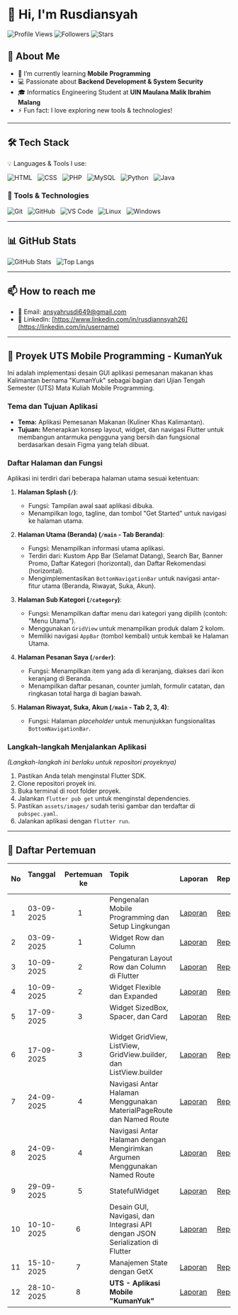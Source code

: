 # 👋 Hi, I'm Rusdiansyah  

![Profile Views](https://komarev.com/ghpvc/?username=Seeyuu26&color=blueviolet)
![Followers](https://img.shields.io/github/followers/Seeyuu26?style=social)
![Stars](https://img.shields.io/github/stars/Seeyuu26?style=social)

## 🚀 About Me  
- 🌱 I’m currently learning **Mobile Programming**  
- 💻 Passionate about **Backend Development & System Security**  
- 🎓 Informatics Engineering Student at **UIN Maulana Malik Ibrahim Malang**  
- ⚡ Fun fact: I love exploring new tools & technologies!  

---

## 🛠️ Tech Stack  
💡 Languages & Tools I use:  

![HTML](https://img.shields.io/badge/-HTML5-E34F26?style=flat&logo=html&logoColor=white)  
![CSS](https://img.shields.io/badge/-CSS3-1572B6?style=flat&logo=css&logoColor=white)  
![PHP](https://img.shields.io/badge/-PHP-777BB4?style=flat&logo=php&logoColor=white)  
![MySQL](https://img.shields.io/badge/-MySQL-4479A1?style=flat&logo=mysql&logoColor=white)  
![Python](https://img.shields.io/badge/-Python-3776AB?style=flat&logo=python&logoColor=white)  
![Java](https://img.shields.io/badge/-Java-007396?style=flat&logo=java&logoColor=white)  

### 🔧 Tools & Technologies  
![Git](https://img.shields.io/badge/-Git-F05032?style=flat&logo=git&logoColor=white)  
![GitHub](https://img.shields.io/badge/-GitHub-181717?style=flat&logo=github&logoColor=white)  
![VS Code](https://img.shields.io/badge/-VS%20Code-007ACC?style=flat&logo=visual-studio-code&logoColor=white)  
![Linux](https://img.shields.io/badge/-Linux-FCC624?style=flat&logo=linux&logoColor=black)  
![Windows](https://img.shields.io/badge/-Windows-0078D6?style=flat&logo=windows&logoColor=white)  
 

---

## 📊 GitHub Stats  
![GitHub Stats](https://github-readme-stats.vercel.app/api?username=Seeyuu26&show_icons=true&theme=tokyonight)  
![Top Langs](https://github-readme-stats.vercel.app/api/top-langs/?username=Seeyuu26&layout=compact&theme=tokyonight)  

---

## 📫 How to reach me  
- 📧 Email: ansyahrusdi649@gmail.com 
- 💼 LinkedIn: [https://www.linkedin.com/in/rusdiannsyah26](https://linkedin.com/in/username)

---

## 📱 Proyek UTS Mobile Programming - KumanYuk

Ini adalah implementasi desain GUI aplikasi pemesanan makanan khas Kalimantan bernama "KumanYuk" sebagai bagian dari Ujian Tengah Semester (UTS) Mata Kuliah Mobile Programming.

### Tema dan Tujuan Aplikasi
* **Tema:** Aplikasi Pemesanan Makanan (Kuliner Khas Kalimantan).
* **Tujuan:** Menerapkan konsep layout, widget, dan navigasi Flutter untuk membangun antarmuka pengguna yang bersih dan fungsional berdasarkan desain Figma yang telah dibuat.

### Daftar Halaman dan Fungsi
Aplikasi ini terdiri dari beberapa halaman utama sesuai ketentuan:

1.  **Halaman Splash (`/`)**:
    * Fungsi: Tampilan awal saat aplikasi dibuka.
    * Menampilkan logo, tagline, dan tombol "Get Started" untuk navigasi ke halaman utama.

2.  **Halaman Utama (Beranda) (`/main` - Tab Beranda)**:
    * Fungsi: Menampilkan informasi utama aplikasi.
    * Terdiri dari: Kustom App Bar (Selamat Datang), Search Bar, Banner Promo, Daftar Kategori (horizontal), dan Daftar Rekomendasi (horizontal).
    * Mengimplementasikan `BottomNavigationBar` untuk navigasi antar-fitur utama (Beranda, Riwayat, Suka, Akun).

3.  **Halaman Sub Kategori (`/category`)**:
    * Fungsi: Menampilkan daftar menu dari kategori yang dipilih (contoh: "Menu Utama").
    * Menggunakan `GridView` untuk menampilkan produk dalam 2 kolom.
    * Memiliki navigasi `AppBar` (tombol kembali) untuk kembali ke Halaman Utama.

4.  **Halaman Pesanan Saya (`/order`)**:
    * Fungsi: Menampilkan item yang ada di keranjang, diakses dari ikon keranjang di Beranda.
    * Menampilkan daftar pesanan, counter jumlah, formulir catatan, dan ringkasan total harga di bagian bawah.

5.  **Halaman Riwayat, Suka, Akun (`/main` - Tab 2, 3, 4)**:
    * Fungsi: Halaman *placeholder* untuk menunjukkan fungsionalitas `BottomNavigationBar`.

### Langkah-langkah Menjalankan Aplikasi
*(Langkah-langkah ini berlaku untuk repositori proyeknya)*
1.  Pastikan Anda telah menginstal Flutter SDK.
2.  Clone repositori proyek ini.
3.  Buka terminal di root folder proyek.
4.  Jalankan `flutter pub get` untuk menginstal dependencies.
5.  Pastikan `assets/images/` sudah terisi gambar dan terdaftar di `pubspec.yaml`.
6.  Jalankan aplikasi dengan `flutter run`.

---
## 📌 Daftar Pertemuan

| No | Tanggal        | Pertemuan ke | Topik                          |    Laporan   |    Repo   |
|----|----------------|--------------|--------------------------------|--------------|-----------|
| 1  | 03-09-2025 |       1      | Pengenalan Mobile Programming dan Setup Lingkungan  | [Laporan](https://drive.google.com/drive/folders/1Y4X8RlVkPwq2hlsIDs3V4DVNaMTvkf2R?usp=drive_link) | [Repo](https://github.com/Seeyuu26/Modul-01) |
| 2  | 03-09-2025 |       1      | Widget Row dan Column      | [Laporan](https://drive.google.com/drive/folders/1zf8sYK52SsvJccwvrWB44X7NsVp1unvX?usp=drive_link) | [Repo](https://github.com/Seeyuu26/Modul-02) |
| 3  | 10-09-2025 |       2      | Pengaturan Layout Row dan Column di Flutter     | [Laporan](https://drive.google.com/drive/folders/1Vl2JpFoSzMdjbhrtaCiJ5LmYC3iLmD0y?usp=drive_link) | [Repo](https://github.com/Seeyuu26/Modul-03) |
| 4  | 10-09-2025 |       2      | Widget Flexible dan Expanded        | [Laporan](https://drive.google.com/file/d/1qk1qwbVqUO7e3hbifxWrixgCIE9DYlOF/view?usp=drive_link) | [Repo](https://github.com/Seeyuu26/Modul-04) |
| 5  | 17-09-2025 |       3      | Widget SizedBox, Spacer, dan Card   | [Laporan](https://drive.google.com/drive/folders/1ZPi-xSOmUA5tt2IbHfdstm-nbv7maEJD?usp=drive_link) | [Repo](https://github.com/Seeyuu26/Modul-05) |
| 6  | 17-09-2025 |       3      | Widget GridView, ListView, GridView.builder, dan ListView.builder   | [Laporan](https://drive.google.com/drive/folders/1yM889U4wRfqGIQblvhX1RVheBRW0C9Vs?usp=drive_link) | [Repo](https://github.com/Seeyuu26/Modul-06) |
| 7 | 24-09-2025 |       4      | Navigasi Antar Halaman Menggunakan MaterialPageRoute dan Named Route | [Laporan](https://drive.google.com/file/d/1lvTmA_cVQxNJLwnPQvICmueOoZvX9GpB/view?usp=drive_link) | [Repo](https://github.com/Seeyuu26/Modul-07) |
| 8 | 24-09-2025 |       4      | Navigasi Antar Halaman dengan Mengirimkan Argumen Menggunakan Named Route | [Laporan](https://drive.google.com/file/d/17TvD-qIXAsDCN774y8H1Jm35h4Lh5vle/view?usp=sharing) | [Repo](https://github.com/Seeyuu26/Modul-08) |
| 9 | 29-09-2025 |       5      | StatefulWidget | [Laporan](https://drive.google.com/file/d/11Pt4dc-GWAOUhNGDE9x7T-zpmw40qHos/view?usp=sharing) | [Repo](https://github.com/Seeyuu26/Modul-09) |
| 10 | 10-10-2025 |      6      | Desain GUI, Navigasi, dan Integrasi API dengan JSON Serialization di Flutter | [Laporan](https://drive.google.com/file/d/1TjZVDwDWeUPqBhxxWLccE-Q19qwi-ytK/view?usp=sharing) | [Repo](https://github.com/Seeyuu26/Modul-10) |
| 11 | 15-10-2025 |      7      | Manajemen State dengan GetX | [Laporan](https://drive.google.com/file/d/1f-jngAcC0Vy4iJefM2MI7hEs30dDwdh3/view?usp=sharing) | [Repo](https://github.com/Seeyuu26/Modul-11) |
| 12 | 28-10-2025 |      8      | **UTS - Aplikasi Mobile "KumanYuk"** | [Laporan](https://drive.google.com/file/d/19dR9UR7b3gFFRzGX3Bh9X5qF-7wowbHy/view?usp=sharing) | [Repo](https://github.com/Seeyuu26/UTS-Aplikasi-Mobile-KumanYuk) |
